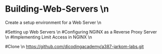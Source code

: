 # Building-Web-Servers \n
Create a setup environment for a Web Server \n

#Setting up Web Servers \n
#Configuring NGINX as a Reverse Proxy Server \n
#Implementing Limit Access in NGINX \n

#Clone \n
https://github.com/dicodingacademy/a387-jarkom-labs.git
